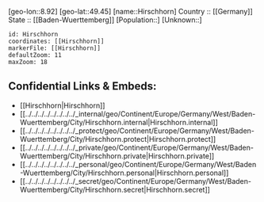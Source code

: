 ﻿---
location: [49.45,8.92] 
mapzoom: [7,12] 
mapmarker: city 
type: City
tags:
- geo/City


SpocWebEntityId: 30955
isDeleted: false
confidential: public

---
[geo-lon::8.92] 
[geo-lat::49.45] 
[name::Hirschhorn] 
Country :: [[Germany]]  
State :: [[Baden-Wuerttemberg]] 
[Population::] 
[Unknown::] 


```leaflet
id: Hirschhorn
coordinates: [[Hirschhorn]] 
markerFile: [[Hirschhorn]] 
defaultZoom: 11 
maxZoom: 18
```


## Confidential Links & Embeds: 
- [[Hirschhorn|Hirschhorn]]  
- [[../../../../../../../../_internal/geo/Continent/Europe/Germany/West/Baden-Wuerttemberg/City/Hirschhorn.internal|Hirschhorn.internal]] 
- [[../../../../../../../../_protect/geo/Continent/Europe/Germany/West/Baden-Wuerttemberg/City/Hirschhorn.protect|Hirschhorn.protect]] 
- [[../../../../../../../../_private/geo/Continent/Europe/Germany/West/Baden-Wuerttemberg/City/Hirschhorn.private|Hirschhorn.private]] 
- [[../../../../../../../../_personal/geo/Continent/Europe/Germany/West/Baden-Wuerttemberg/City/Hirschhorn.personal|Hirschhorn.personal]] 
- [[../../../../../../../../_secret/geo/Continent/Europe/Germany/West/Baden-Wuerttemberg/City/Hirschhorn.secret|Hirschhorn.secret]] 

